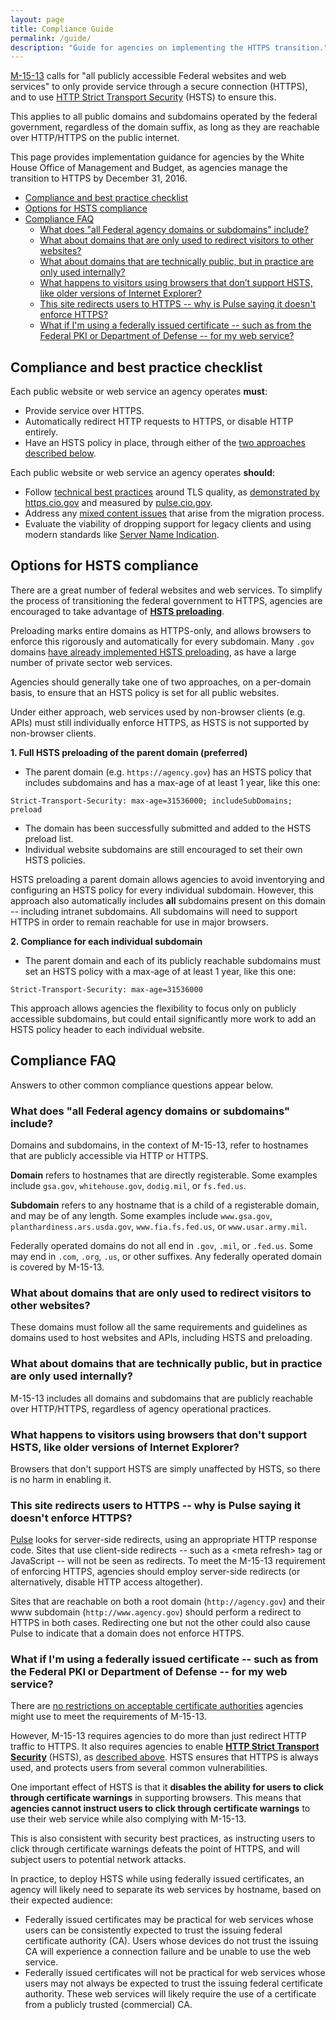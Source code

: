 ```yaml
---
layout: page
title: Compliance Guide
permalink: /guide/
description: "Guide for agencies on implementing the HTTPS transition."
---
```


[M-15-13](https://www.whitehouse.gov/sites/default/files/omb/memoranda/2015/m-15-13.pdf) calls for "all publicly accessible Federal websites and web services" to only provide service through a secure connection (HTTPS), and to use [HTTP Strict Transport Security](/hsts/) (HSTS) to ensure this.

This applies to all public domains and subdomains operated by the federal government, regardless of the domain suffix, as long as they are reachable over HTTP/HTTPS on the public internet.

This page provides implementation guidance for agencies by the White House Office of Management and Budget, as agencies manage the transition to HTTPS by December 31, 2016.

* [Compliance and best practice checklist](#compliance-and-best-practice-checklist)
* [Options for HSTS compliance](#options-for-hsts-compliance)
* [Compliance FAQ](#compliance-faq)
  * [What does "all Federal agency domains or subdomains" include?](#what-does-"all-federal-agency-domains-or-subdomains"-include?)
  * [What about domains that are only used to redirect visitors to other websites?](#what-about-domains-that-are-only-used-to-redirect-visitors-to-other-websites?)
  * [What about domains that are technically public, but in practice are only used internally?](#what-about-domains-that-are-technically-public,-but-in-practice-are-only-used-internally?)
  * [What happens to visitors using browsers that don&rsquo;t support HSTS, like older versions of Internet Explorer?](#what-happens-to-visitors-using-browsers-that-don't-support-hsts,-like-older-versions-of-internet-explorer?)
  * [This site redirects users to HTTPS -- why is Pulse saying it doesn't enforce HTTPS?](#this-site-redirects-users-to-https----why-is-pulse-saying-it-doesn't-enforce-https?)
  * [What if I'm using a federally issued certificate -- such as from the Federal PKI or Department of Defense -- for my web service?](#what-if-i'm-using-a-federally-issued-certificate----such-as-from-the-federal-pki-or-department-of-defense----for-my-web-service?)


## Compliance and best practice checklist

Each public website or web service an agency operates **must**:

* Provide service over HTTPS.
* Automatically redirect HTTP requests to HTTPS, or disable HTTP entirely.
* Have an HSTS policy in place, through either of the [two approaches described below](#options-for-hsts-compliance).

Each public website or web service an agency operates **should**:

* Follow [technical best practices](/technical-guidelines/) around TLS quality, as [demonstrated by https.cio.gov](https://www.ssllabs.com/ssltest/analyze.html?d=https.cio.gov) and measured by [pulse.cio.gov](https://pulse.cio.gov/).
* Address any [mixed content issues](/mixed-content/) that arise from the migration process.
* Evaluate the viability of dropping support for legacy clients and using modern standards like [Server Name Indication](/sni/).

## Options for HSTS compliance

There are a great number of federal websites and web services. To simplify the process of transitioning the federal government to HTTPS, agencies are encouraged to take advantage of **[HSTS preloading](/hsts/#hsts-preloading)**.

Preloading marks entire domains as HTTPS-only, and allows browsers to enforce this rigorously and automatically for every subdomain. Many `.gov` domains [have already implemented HSTS preloading](https://18f.gsa.gov/2015/02/09/the-first-gov-domains-hardcoded-into-your-browser-as-all-https/), as have a large number of private sector web services.

Agencies should generally take one of two approaches, on a per-domain basis, to ensure that an HSTS policy is set for all public websites.

Under either approach, web services used by non-browser clients (e.g. APIs) must still individually enforce HTTPS, as HSTS is not supported by non-browser clients.

**1. Full HSTS preloading of the parent domain (preferred)**

* The parent domain (e.g. `https://agency.gov`) has an HSTS policy that includes subdomains and has a max-age of at least 1 year, like this one:

```
Strict-Transport-Security: max-age=31536000; includeSubDomains; preload
```

* The domain has been successfully submitted and added to the HSTS preload list.
* Individual website subdomains are still encouraged to set their own HSTS policies.

HSTS preloading a parent domain allows agencies to avoid inventorying and configuring an HSTS policy for every individual subdomain. However, this approach also automatically includes **all** subdomains present on this domain -- including intranet subdomains. All subdomains will need to support HTTPS in order to remain reachable for use in major browsers.

**2. Compliance for each individual subdomain**

* The parent domain and each of its publicly reachable subdomains must set an HSTS policy with a max-age of at least 1 year, like this one:

```
Strict-Transport-Security: max-age=31536000
```

This approach allows agencies the flexibility to focus only on publicly accessible subdomains, but could entail significantly more work to add an HSTS policy header to each individual website.

## Compliance FAQ

Answers to other common compliance questions appear below.

### What does "all Federal agency domains or subdomains" include?

Domains and subdomains, in the context of M-15-13, refer to hostnames that are publicly accessible via HTTP or HTTPS.

**Domain** refers to hostnames that are directly registerable. Some examples include `gsa.gov`, `whitehouse.gov`, `dodig.mil`, or `fs.fed.us`.

**Subdomain** refers to any hostname that is a child of a registerable domain, and may be of any length. Some examples include `www.gsa.gov`, `planthardiness.ars.usda.gov`, `www.fia.fs.fed.us`, or `www.usar.army.mil`.

Federally operated domains do not all end in `.gov`, `.mil`, or `.fed.us`. Some may end in `.com`, `.org`, `.us`, or other suffixes. Any federally operated domain is covered by M-15-13.

### What about domains that are only used to redirect visitors to other websites?

These domains must follow all the same requirements and guidelines as domains used to host websites and APIs, including HSTS and preloading.

### What about domains that are technically public, but in practice are only used internally?

M-15-13 includes all domains and subdomains that are publicly reachable over HTTP/HTTPS, regardless of agency operational practices.

### What happens to visitors using browsers that don't support HSTS, like older versions of Internet Explorer?

Browsers that don't support HSTS are simply unaffected by HSTS, so there is no harm in enabling it.

### This site redirects users to HTTPS -- why is Pulse saying it doesn't enforce HTTPS?

[Pulse](https://pulse.cio.gov) looks for server-side redirects, using an appropriate HTTP response code. Sites that use client-side redirects -- such as a &lt;meta refresh&gt; tag or JavaScript -- will not be seen as redirects. To meet the M-15-13 requirement of enforcing HTTPS, agencies should employ server-side redirects (or alternatively, disable HTTP access altogether).

Sites that are reachable on both a root domain (`http://agency.gov`) and their www subdomain (`http://www.agency.gov`) should perform a redirect to HTTPS in both cases. Redirecting one but not the other could also cause Pulse to indicate that a domain does not enforce HTTPS.

### What if I'm using a federally issued certificate -- such as from the Federal PKI or Department of Defense -- for my web service?

There are [no restrictions on acceptable certificate authorities](/certificates/#are-there-federal-restrictions-on-acceptable-certificate-authorities-to-use?) agencies might use to meet the requirements of M-15-13.

However, M-15-13 requires agencies to do more than just redirect HTTP traffic to HTTPS. It also requires agencies to enable **[HTTP Strict Transport Security](/hsts/)** (HSTS), as [described above](#options-for-hsts-compliance). HSTS ensures that HTTPS is always used, and protects users from several common vulnerabilities.

One important effect of HSTS is that it **disables the ability for users to click through certificate warnings** in supporting browsers. This means that **agencies cannot instruct users to click through certificate warnings** to use their web service while also complying with M-15-13.

This is also consistent with security best practices, as instructing users to click through certificate warnings defeats the point of HTTPS, and will subject users to potential network attacks.

In practice, to deploy HSTS while using federally issued certificates, an agency will likely need to separate its web services by hostname, based on their expected audience:

* Federally issued certificates may be practical for web services whose users can be consistently expected to trust the issuing federal certificate authority (CA). Users whose devices do not trust the issuing CA will experience a connection failure and be unable to use the web service.
* Federally issued certificates will not be practical for web services whose users may not always be expected to trust the issuing federal certificate authority. These web services will likely require the use of a certificate from a publicly trusted (commercial) CA.
